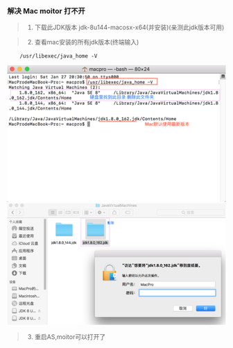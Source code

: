 ### 解决 Mac  moitor 打不开

> 1. 下载此JDK版本 jdk-8u144-macosx-x64(并安装)(亲测此jdk版本可用)

>  2. 查看mac安装的所有jdk版本(终端输入)

```
	/usr/libexec/java_home -V
```
	
![这里写图片描述](https://github.com/MyAndroidStore/MyAppStoreDemo/blob/master/imgs/4.png?raw=true)
![这里写图片描述](https://github.com/MyAndroidStore/MyAppStoreDemo/blob/master/imgs/5.png?raw=true)

> 3. 重启AS,moitor可以打开了